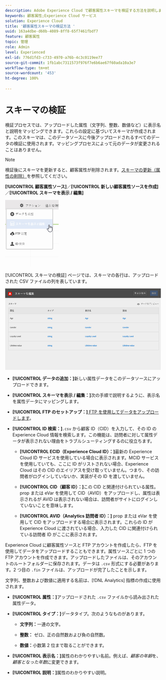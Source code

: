 ```yaml
---
description: Adobe Experience Cloud で顧客属性スキーマを検証する方法を説明します。
keywords: 顧客属性;Experience Cloud サービス
solution: Experience Cloud
title: '顧客属性スキーマの検証方法 '
uuid: 163a4dbe-d60b-4089-8ff8-65f7461fbdf7
feature: 顧客属性
topic: 管理
role: Admin
level: Experienced
exl-id: 776d1fd3-c733-4970-a76b-4c3c0119ee77
source-git-commit: 1fb1abc7311573f976f7e6b6ae67f60ada10a3e7
workflow-type: tm+mt
source-wordcount: '453'
ht-degree: 100%

---
```


# スキーマの検証

検証プロセスでは、アップロードした属性（文字列、整数、数値など）に表示名と説明をマッピングできます。これらの設定に基づいてスキーマが作成されます。このスキーマは、このデータソースに今後アップロードされるすべてのデータの検証に使用されます。マッピングプロセスによって元のデータが変更されることはありません。

>[!NOTE]
>
>検証後にスキーマを更新すると、顧客属性が削除されます。[スキーマの更新（属性の削除）](t-crs-usecase.md#task_6568898BB7C44A42ABFB86532B89063C)を参照してください。

**[!UICONTROL 顧客属性ソース]**／**[!UICONTROL 新しい顧客属性ソースを作成]**／**[!UICONTROL スキーマを表示 / 編集]**

![](assets/view_edit_schema.png)

[!UICONTROL スキーマの検証] ページでは、スキーマの各行は、アップロードされた CSV ファイルの列を表しています。

![](assets/06_crs_usecase.png)

* **[!UICONTROL データの追加：]**&#x200B;新しい属性データをこのデータソースにアップロードできます。

* **[!UICONTROL スキーマを表示 / 編集：]**&#x200B;次の手順で説明するように、表示名を属性データにマッピングします。

* **[!UICONTROL FTP のセットアップ：]**[ FTP を使用してデータをアップロードします](t-upload-attributes-ftp.md#task_591C3B6733424718A62453D2F8ADF73B)。

* **[!UICONTROL ID 検索：]**`.csv` から顧客 ID（CID）を入力して、その ID の Experience Cloud 情報を検索します。この機能は、訪問者に対して属性データが表示されない理由をトラブルシューティングするのに役立ちます。

   * **[!UICONTROL ECID（Experience Cloud ID）：]**&#x200B;最新の Experience Cloud ID サービスを使用している場合に表示されます。MCID サービスを使用していても、ここに ID がリストされない場合、Experience Cloud はその CID のエイリアスを受け取っていません。つまり、その訪問者がログインしていないか、実装がその ID を渡していません。

   * **[!UICONTROL CID（顧客 ID）：]**&#x200B;この CID と関連付けられている属性。prop または eVar を使用して CID（AVID）をアップロードし、属性は表示されるが AVID は表示されない場合は、訪問者がサイトにログインしていないことを意味します。

   * **[!UICONTROL AVID（Analytics 訪問者 ID）：]** prop または eVar を使用して CID をアップロードする場合に表示されます。これらの ID が Experience Cloud に渡されている場合、入力した CID に関連付けられている訪問者 ID がここに表示されます。

Experience Cloud に顧客属性ソースと FTP アカウントを作成したら、FTP を使用してデータをアップロードすることもできます。属性ソースごとに 1 つの FTP アカウントを作成できます。アップロードしたファイルは、そのアカウントのルートフォルダーに保存されます。データは `.csv` 形式にする必要があります。2 つ目の `.fin` ファイルは、アップロードが完了したことを示します。

文字列、整数および数値に適用する名前は、[!DNL Analytics] 指標の作成に使用されます。

* **[!UICONTROL 属性：]**&#x200B;アップロードされた `.csv` ファイルから読み出された属性データ。

* **[!UICONTROL タイプ：]**&#x200B;データタイプ。次のようなものがあります。

   * **文字列：**&#x200B;一連の文字。

   * **整数：** ゼロ、正の自然数および負の自然数。

   * **数値：**&#x200B;小数第 2 位まで取ることができます。

* **[!UICONTROL 表示名：]**&#x200B;属性のわかりやすい名前。例えば、*顧客の年齢*&#x200B;を、*顧客となった年数*&#x200B;に変更できます。

* **[!UICONTROL 説明：]**&#x200B;属性のわかりやすい説明。
